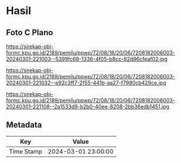 # Hasil

## Foto C Plano

https://sirekap-obj-formc.kpu.go.id/2189/pemilu/ppwp/72/08/18/20/06/7208182006003-20240301-221003--5399fc68-1336-4f05-b8cc-92d86cfeaf02.jpg

https://sirekap-obj-formc.kpu.go.id/2189/pemilu/ppwp/72/08/18/20/06/7208182006003-20240301-221032--e92c3ff7-2f55-441b-aa27-f7980cb429ce.jpg

https://sirekap-obj-formc.kpu.go.id/2189/pemilu/ppwp/72/08/18/20/06/7208182006003-20240301-221108--2a1533d9-b2b0-40ee-8208-2bb36edb1451.jpg


## Metadata

| Key        | Value               |
| ---------- | ------------------- |
| Time Stamp | 2024-03-01 23:00:00 |



